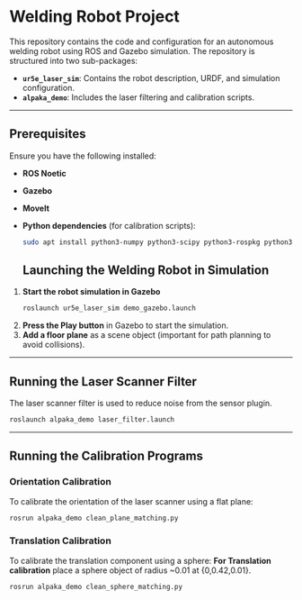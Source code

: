 # Welding Robot Project

This repository contains the code and configuration for an autonomous welding robot using ROS and Gazebo simulation. The repository is structured into two sub-packages:

- **`ur5e_laser_sim`**: Contains the robot description, URDF, and simulation configuration.
- **`alpaka_demo`**: Includes the laser filtering and calibration scripts.

---

## Prerequisites

Ensure you have the following installed:
- **ROS Noetic**
- **Gazebo**
- **MoveIt**
- **Python dependencies** (for calibration scripts):

  ```bash
  sudo apt install python3-numpy python3-scipy python3-rospkg python3-open3d
  ```
  ## Launching the Welding Robot in Simulation

1. **Start the robot simulation in Gazebo**
   ```bash
   roslaunch ur5e_laser_sim demo_gazebo.launch
   ```
2. **Press the Play button** in Gazebo to start the simulation.  
3. **Add a floor plane** as a scene object (important for path planning to avoid collisions).


---

## Running the Laser Scanner Filter

The laser scanner filter is used to reduce noise from the sensor plugin.

```bash
roslaunch alpaka_demo laser_filter.launch
```

---

## Running the Calibration Programs

### Orientation Calibration  
To calibrate the orientation of the laser scanner using a flat plane:

```bash
rosrun alpaka_demo clean_plane_matching.py
```

### Translation Calibration  
To calibrate the translation component using a sphere:
**For Translation calibration** place a sphere object of radius ~0.01 at {0,0.42,0.01}.

```bash
rosrun alpaka_demo clean_sphere_matching.py
```
